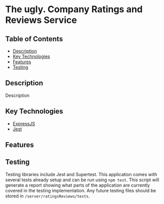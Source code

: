 # The ugly. Company Ratings and Reviews Service

## Table of Contents
- [Description](#description)
- [Key Technologies](#key-technologies)
- [Features](#features)
- [Testing](#testing)

## Description
Description
## Key Technologies
- [ExpressJS](https://www.npmjs.com/package/express)
- [Jest](https://www.npmjs.com/package/jest)

## Features

## Testing
Testing libraries include Jest and Supertest. This application comes with several tests already setup and can be run using `npm test`. This script will generate a report showing what parts of the application are currently covered in the testing implementation. Any future testing files should be stored in `/server/ratingsReviews/tests`.

<!-- ![Demo of Overview Section](/client/src/assets/README-RelatedOutfit.gif) -->
